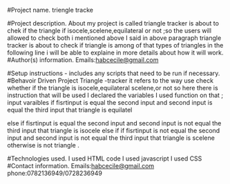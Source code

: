 #Project name.
triengle tracke


#Project description.
About  my project  is called triangle tracker  is  about to chek if the triangle if isocele,scelene,equilateral or not ;so the users  will allowed to check both i mentioned above
I  said   in above paragraph triangle tracker  is about  to check if  triangle  is among of that types of triangles  in the following line i will  be able to explaine in more details about how  it will work.
#Author(s) information.
Emails:habcecile@gmail.com

#Setup instructions - includes any scripts that need to be run if necessary.
#Behavoir Driven Project
Triangle -tracker    it refers to the way  use  check whether if the triangle is isocele,equilateral scelene,or not so here there is instruction that will be used
I declared the variables
 I used function  on that ; input varaibles 
  if  fisrtinput is equal the second input  and second input is equal the third input that triangle is equilatel

else if  fisrtinput is equal the second input  and second input is not  equal the third input that triangle is isocele
else if 
if  fisrtinput is not equal the second input  and second input is  not equal the third input that triangle is scelene
otherwise  is not triangle .

#Technologies used.
I used HTML code
I used javascript
I used CSS
#Contact information.
Emails:habcecile@gmail.com
phone:0782136949/0728236949